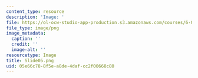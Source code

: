 ```yaml
---
content_type: resource
description: 'Image: '
file: https://ol-ocw-studio-app-production.s3.amazonaws.com/courses/6-004-computation-structures-spring-2017/05e66c788f5ea8de4dafcc2f00668c80_Slide05.png
file_type: image/png
image_metadata:
  caption: ''
  credit: ''
  image-alt: ''
resourcetype: Image
title: Slide05.png
uid: 05e66c78-8f5e-a8de-4daf-cc2f00668c80
---
```

